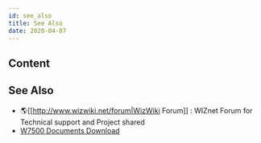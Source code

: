 ```yaml
---
id: see_also
title: See Also
date: 2020-04-07
---
```



## Content
## See Also

   * 🌎[[http://www.wizwiki.net/forum|WizWiki Forum]] : WIZnet Forum for Technical support and Project shared
   * [W7500 Documents Download]()
